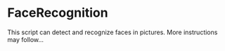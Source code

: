# FaceRecognition
This script can detect and recognize faces in pictures.
More instructions may follow...
